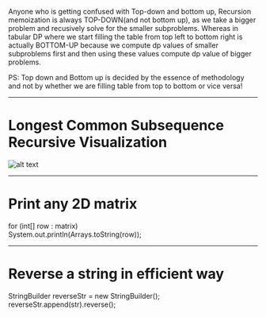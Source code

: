 Anyone who is getting confused with Top-down and bottom up, Recursion memoization is always TOP-DOWN(and not bottom up),
as we take a bigger problem and recusively solve for the smaller subproblems. Whereas in tabular DP where we start filling
the table from top left to bottom right is actually BOTTOM-UP because we compute dp values of smaller subproblems first and
then using these values compute dp value of bigger problems.

PS: Top down and Bottom up is decided by the essence of methodology and not by whether we are filling table from top to bottom or vice versa!

-----

# Longest Common Subsequence Recursive Visualization
![alt text](https://github.com/JaydipBarvaliya/DS_ALGO/blob/80eb53241a30053b43381b1a753ae68079aceabc/DP/Longest%20common%20subsequence%20Recursive.png?raw=true)

-----
# Print any 2D matrix
for (int[] row : matrix) <br />
System.out.println(Arrays.toString(row));

-----
# Reverse a string in efficient way
StringBuilder reverseStr = new StringBuilder(); <br />
reverseStr.append(str).reverse();
        
